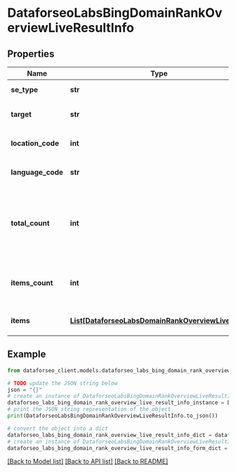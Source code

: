 # DataforseoLabsBingDomainRankOverviewLiveResultInfo


## Properties

Name | Type | Description | Notes
------------ | ------------- | ------------- | -------------
**se_type** | **str** | search engine type | [optional] 
**target** | **str** | target domain in a POST array | [optional] 
**location_code** | **int** | location code in a POST array | [optional] 
**language_code** | **str** | language code in a POST array | [optional] 
**total_count** | **int** | total amount of results in our database relevant to your request | [optional] 
**items_count** | **int** | the number of results returned in the items array | [optional] 
**items** | [**List[DataforseoLabsDomainRankOverviewLiveItem]**](DataforseoLabsDomainRankOverviewLiveItem.md) | contains ranking and traffic data | [optional] 

## Example

```python
from dataforseo_client.models.dataforseo_labs_bing_domain_rank_overview_live_result_info import DataforseoLabsBingDomainRankOverviewLiveResultInfo

# TODO update the JSON string below
json = "{}"
# create an instance of DataforseoLabsBingDomainRankOverviewLiveResultInfo from a JSON string
dataforseo_labs_bing_domain_rank_overview_live_result_info_instance = DataforseoLabsBingDomainRankOverviewLiveResultInfo.from_json(json)
# print the JSON string representation of the object
print(DataforseoLabsBingDomainRankOverviewLiveResultInfo.to_json())

# convert the object into a dict
dataforseo_labs_bing_domain_rank_overview_live_result_info_dict = dataforseo_labs_bing_domain_rank_overview_live_result_info_instance.to_dict()
# create an instance of DataforseoLabsBingDomainRankOverviewLiveResultInfo from a dict
dataforseo_labs_bing_domain_rank_overview_live_result_info_form_dict = dataforseo_labs_bing_domain_rank_overview_live_result_info.from_dict(dataforseo_labs_bing_domain_rank_overview_live_result_info_dict)
```
[[Back to Model list]](../README.md#documentation-for-models) [[Back to API list]](../README.md#documentation-for-api-endpoints) [[Back to README]](../README.md)


